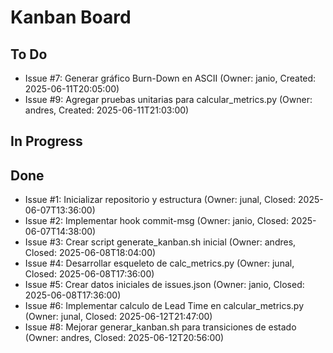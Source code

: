 # Kanban Board

## To Do
- Issue #7: Generar gráfico Burn-Down en ASCII (Owner: janio, Created: 2025-06-11T20:05:00)
- Issue #9: Agregar pruebas unitarias para calcular_metrics.py (Owner: andres, Created: 2025-06-11T21:03:00)

## In Progress

## Done
- Issue #1: Inicializar repositorio y estructura (Owner: junal, Closed: 2025-06-07T13:36:00)
- Issue #2: Implementar hook commit-msg (Owner: janio, Closed: 2025-06-07T14:38:00)
- Issue #3: Crear script generate_kanban.sh inicial (Owner: andres, Closed: 2025-06-08T18:04:00)
- Issue #4: Desarrollar esqueleto de calc_metrics.py (Owner: junal, Closed: 2025-06-08T17:36:00)
- Issue #5: Crear datos iniciales de issues.json (Owner: janio, Closed: 2025-06-08T17:36:00)
- Issue #6: Implementar calculo de Lead Time en calcular_metrics.py (Owner: junal, Closed: 2025-06-12T21:47:00)
- Issue #8: Mejorar generar_kanban.sh para transiciones de estado (Owner: andres, Closed: 2025-06-12T20:56:00)

